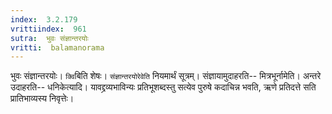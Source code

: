 ```yaml
---
index:  3.2.179
vrittiindex:  961
sutra:  भुवः संज्ञान्तरयोः
vritti:  balamanorama 
---
```


भुवः संज्ञान्तरयोः। `क्वि`बिति शेषः। `संज्ञान्तरयोरेवेति` नियमार्थं सूत्रम्। संज्ञायामुदाहरति-- मित्रभूर्नामेति। अन्तरे उदाहरति-- धनिकेत्यादि। यावद्द्रव्यभाविन्यः प्रतिभूशब्दस्तु सत्येव पुरुषे कदाचिन्न भवति, ऋणे प्रतिदत्ते सति प्रातिभाव्यस्य निवृत्तेः। 

